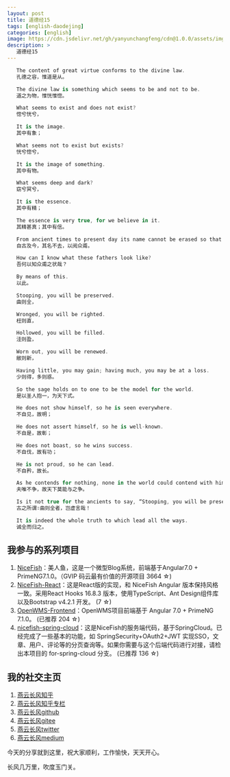 ```yaml
---
layout: post
title: 道德经15
tags: [english-daodejing]
categories: [english]
image: https://cdn.jsdelivr.net/gh/yanyunchangfeng/cdn@1.0.0/assets/img/blog/english-grammer/english-grammer-cover5.png
description: >
   道德经15
---
```

 ```swift
    The content of great virtue conforms to the divine law.
    孔德之容，惟道是从。
 ```
 ```swift
    The divine law is something which seems to be and not to be.
    道之为物，惟恍惟惚。
 ```
 ```swift
    What seems to exist and does not exist?
    惚兮恍兮，
 ```
 ```swift
    It is the image.
    其中有象；
 ```
 ```swift
    What seems not to exist but exists?
    恍兮惚兮，
 ```
 ```swift
    It is the image of something.
    其中有物。
 ```
 ```swift
    What seems deep and dark?
    窈兮冥兮，
 ```
 ```swift
    It is the essence.
    其中有精；
 ```
 ```swift
    The essence is very true, for we believe in it.
    其精甚真；其中有信。
 ```
 ```swift
    From ancient times to present day its name cannot be erased so that we know the fathers of all things.
    自古及今，其名不去，以阅众甫。
 ```
 ```swift
    How can I know what these fathers look like?
    吾何以知众甫之状哉？
 ```
 ```swift
    By means of this.
    以此。
 ```
 ```swift
    Stooping, you will be preserved.
    曲则全，
 ```
 ```swift
    Wronged, you will be righted.
    枉则直，
 ```
 ```swift
    Hollowed, you will be filled.
    洼则盈，
 ```
 ```swift
    Worn out, you will be renewed.
    敝则新，
 ```
 ```swift
    Having little, you may gain; having much, you may be at a loss.
    少则得，多则惑。
 ```
 ```swift
    So the sage holds on to one to be the model for the world.
    是以圣人抱一，为天下式。
 ```
 ```swift
    He does not show himself, so he is seen everywhere.
    不自见，故明；
 ```
 ```swift
    He does not assert himself, so he is well-known.
    不自是，故彰；
 ```
 ```swift
    He does not boast, so he wins success.
    不自伐，故有功；
 ```
 ```swift
    He is not proud, so he can lead.
    不自矜，故长。
 ```
 ```swift
    As he contends for nothing, none in the world could contend with him.
    夫唯不争，故天下莫能与之争。
 ```
 ```swift
    Is it not true for the ancients to say, “Stooping, you will be preserved”?
    古之所谓∶曲则全者，岂虚言哉！
 ```
 ```swift
    It is indeed the whole truth to which lead all the ways.
    诚全而归之。
 ```

## 我参与的系列项目

1. [NiceFish]( https://gitee.com/mumu-osc/NiceFish)：美人鱼，这是一个微型Blog系统，前端基于Angular7.0 + PrimeNG7.1.0。（GVIP 码云最有价值的开源项目 3664 ☆)
2. [NiceFish-React]( https://github.com/damoqiongqiu/NiceFish-React)：这是React版的实现，和 NiceFish Angular 版本保持风格一致。采用React Hooks 16.8.3 版本，使用TypeScript、Ant Design组件库以及Bootstrap v4.2.1 开发。  (7 ☆)
3. [OpenWMS-Frontend](https://gitee.com/mumu-osc/OpenWMS-Frontend)：OpenWMS项目前端基于 Angular 7.0 + PrimeNG 7.1.0。  (已推荐 204 ☆)
4. [nicefish-spring-cloud](https://gitee.com/mumu-osc/nicefish-spring-cloud)：这是NiceFish的服务端代码，基于SpringCloud。已经完成了一些基本的功能，如 SpringSecurity+OAuth2+JWT 实现SSO，文章、用户、评论等的分页查询等。如果你需要与这个后端代码进行对接，请检出本项目的 for-spring-cloud 分支。 (已推荐 136 ☆)

## 我的社交主页  

1. [燕云长风知乎](https://zhihu.com/people/hbxyxuxiaodong)  
2. [燕云长风知乎专栏](https://zhuanlan.zhihu.com/yanyunchangfeng)  
3. [燕云长风github](https://github.com/yanyunchangfeng)  
4. [燕云长风gitee](https://gitee.com/yanyunchangfeng)  
5. [燕云长风twitter](https://twitter.com/yanyunchangfeng)  
6. [燕云长风medium](https://medium.com/@yanyunchangfeng) 

今天的分享就到这里，祝大家顺利，工作愉快，天天开心。

长风几万里，吹度玉门关。